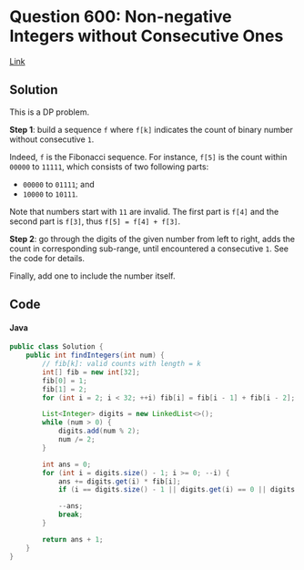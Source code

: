 # Question 600: Non-negative Integers without Consecutive Ones
[Link](https://leetcode.com/problems/non-negative-integers-without-consecutive-ones)

## Solution
This is a DP problem.

**Step 1**: build a sequence `f` where `f[k]` indicates the count of binary number without consecutive `1`.

Indeed, `f` is the Fibonacci sequence.
For instance, `f[5]` is the count within `00000` to `11111`, which consists of two following parts:
- `00000` to `01111`; and
- `10000` to `10111`.

Note that numbers start with `11` are invalid.
The first part is `f[4]` and the second part is `f[3]`, thus `f[5] = f[4] + f[3]`.

**Step 2**: go through the digits of the given number from left to right, adds the count in 
corresponding sub-range, until encountered a consecutive `1`.
See the code for details.

Finally, add one to include the number itself.

## Code
#### Java
```java
public class Solution {
    public int findIntegers(int num) {
        // fib[k]: valid counts with length = k
        int[] fib = new int[32];
        fib[0] = 1;
        fib[1] = 2;
        for (int i = 2; i < 32; ++i) fib[i] = fib[i - 1] + fib[i - 2];

        List<Integer> digits = new LinkedList<>();
        while (num > 0) {
            digits.add(num % 2);
            num /= 2;
        }

        int ans = 0;
        for (int i = digits.size() - 1; i >= 0; --i) {
            ans += digits.get(i) * fib[i];
            if (i == digits.size() - 1 || digits.get(i) == 0 || digits.get(i + 1) == 0) continue;

            --ans;
            break;
        }

        return ans + 1;
    }
}
```

